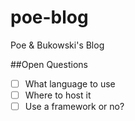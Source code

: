 # poe-blog
Poe &amp; Bukowski's Blog

##Open Questions

- [ ] What language to use
- [ ] Where to host it
- [ ] Use a framework or no? 